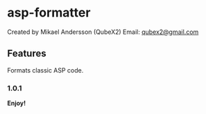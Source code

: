 # asp-formatter

Created by Mikael Andersson (QubeX2)
Email: qubex2@gmail.com

## Features

Formats classic ASP code.

### 1.0.1

**Enjoy!**
